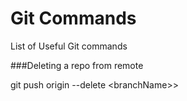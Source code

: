 Git Commands
===========

List of Useful Git commands


###Deleting a repo from remote

git push origin --delete &lt;branchName>&gt;


